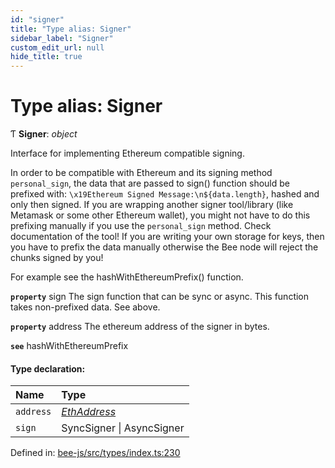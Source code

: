 ```yaml
---
id: "signer"
title: "Type alias: Signer"
sidebar_label: "Signer"
custom_edit_url: null
hide_title: true
---
```


# Type alias: Signer

Ƭ **Signer**: *object*

Interface for implementing Ethereum compatible signing.

In order to be compatible with Ethereum and its signing method `personal_sign`, the data
that are passed to sign() function should be prefixed with: `\x19Ethereum Signed Message:\n${data.length}`, hashed
and only then signed.
If you are wrapping another signer tool/library (like Metamask or some other Ethereum wallet), you might not have
to do this prefixing manually if you use the `personal_sign` method. Check documentation of the tool!
If you are writing your own storage for keys, then you have to prefix the data manually otherwise the Bee node
will reject the chunks signed by you!

For example see the hashWithEthereumPrefix() function.

**`property`** sign     The sign function that can be sync or async. This function takes non-prefixed data. See above.

**`property`** address  The ethereum address of the signer in bytes.

**`see`** hashWithEthereumPrefix

#### Type declaration:

Name | Type |
:------ | :------ |
`address` | [*EthAddress*](utils.eth.ethaddress.md) |
`sign` | SyncSigner \| AsyncSigner |

Defined in: [bee-js/src/types/index.ts:230](https://github.com/ethersphere/bee-js/blob/ce4d3fa/src/types/index.ts#L230)
